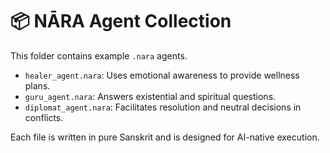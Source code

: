 # 📦 NĀRA Agent Collection

This folder contains example `.nara` agents.

- `healer_agent.nara`: Uses emotional awareness to provide wellness plans.
- `guru_agent.nara`: Answers existential and spiritual questions.
- `diplomat_agent.nara`: Facilitates resolution and neutral decisions in conflicts.

Each file is written in pure Sanskrit and is designed for AI-native execution.

